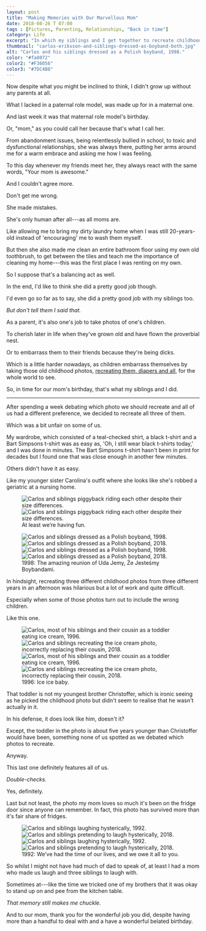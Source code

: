 ```yaml
---
layout: post
title: "Making Memories with Our Marvellous Mom"
date: 2018-08-26 T 07:00
tags : [Pictures, Parenting, Relationships, "Back in time"]
category: Life
excerpt: "In which my siblings and I get together to recreate childhood photos as a birthday present for our mom."
thumbnail: "carlos-eriksson-and-siblings-dressed-as-boyband-both.jpg"
alt: "Carlos and his siblings dressed as a Polish boyband, 1998."
color: "#fa8072"
color2: "#F36056"
color3: "#7DC4B8"
---
```

Now despite what you might be inclined to think, I didn't grow up without any parents at all.

What I lacked in a paternal role model, was made up for in a maternal one.

And last week it was that maternal role model's birthday.

Or, "mom," as you could call her because that's what I call her.

From abandonment issues, being relentlessly bullied in school, to toxic and dysfunctional relationships, she was always there, putting her arms around me for a warm embrace and asking me how I was feeling.

To this day whenever my friends meet her, they always react with the same words, "Your mom is awesome."

And I couldn't agree more.

Don't get me wrong.

<p data-pullquote="By taking those old childhood photos, recreating them, diapers and all."></p>

She made mistakes.

She's only human after all---as all moms are.

Like allowing me to bring my dirty laundry home when I was still 20-years-old instead of 'encouraging' me to wash them myself.

But then she also made me clean an entire bathroom floor using my own old toothbrush, to get between the tiles and teach me the importance of cleaning my home---this was the first place I was renting on my own.

So I suppose that's a balancing act as well.

In the end, I'd like to think she did a pretty good job though.

I'd even go so far as to say, she did a pretty good job with my siblings too.

*But don't tell them I said that.*

As a parent, it's also one's job to take photos of one's children.

To cherish later in life when they've grown old and have flown the proverbial nest.

Or to embarrass them to their friends because they're being dicks.

Which is a little harder nowadays, as children embarrass themselves by taking those old childhood photos, [recreating them, diapers and all][recreate], for the whole world to see.

So, in time for our mom's birthday, that's what my siblings and I did.

***

After spending a week debating which photo we should recreate and all of us had a different preference, we decided to recreate all three of them.

Which was a bit unfair on some of us.

My wardrobe, which consisted of a teal-checked shirt, a black t-shirt and a Bart Simpsons t-shirt was as easy as, 'Oh, I still wear black t-shirts today,' and I was done in minutes. The Bart Simpsons t-shirt hasn't been in print for decades but I found one that was close enough in another few minutes.

Others didn't have it as easy.

Like my younger sister Carolina's outfit where she looks like she's robbed a geriatric at a nursing home.

<figure class="montage">
  <img class="js-lazy-load" data-original="/assets/posts/2018/august/making-memories-with-our-marvellous-mom/carlos-eriksson-and-siblings-dressed-as-boyband-2018-extra.jpg" alt="Carlos and siblings piggyback riding each other despite their size differences."><img class="js-lazy-load" data-original="/assets/posts/2018/august/making-memories-with-our-marvellous-mom/carlos-eriksson-and-siblings-dressed-as-boyband-2018-extra-2.jpg" alt=""><img class="js-lazy-load" data-original="/assets/posts/2018/august/making-memories-with-our-marvellous-mom/carlos-eriksson-and-siblings-dressed-as-boyband-2018-extra-3.jpg" alt="">
  <noscript>
    <img src="/assets/posts/2018/august/making-memories-with-our-marvellous-mom/carlos-eriksson-and-siblings-dressed-as-boyband-2018-extra.jpg" alt="Carlos and siblings piggyback riding each other despite their size differences."><img src="/assets/posts/2018/august/making-memories-with-our-marvellous-mom/carlos-eriksson-and-siblings-dressed-as-boyband-2018-extra-2.jpg" alt=""><img src="/assets/posts/2018/august/making-memories-with-our-marvellous-mom/carlos-eriksson-and-siblings-dressed-as-boyband-2018-extra-3.jpg" alt="">
  </noscript>
  <figcaption>At least we’re having fun.</figcaption>
</figure>

<figure class="edge-to-edge">
  <img class="js-lazy-load" data-original="/assets/posts/2018/august/making-memories-with-our-marvellous-mom/carlos-eriksson-and-siblings-dressed-as-boyband-1998.jpg" alt="Carlos and siblings dressed as a Polish boyband, 1998."><img class="js-lazy-load" data-original="/assets/posts/2018/august/making-memories-with-our-marvellous-mom/carlos-eriksson-and-siblings-dressed-as-boyband-2018.jpg" alt="Carlos and siblings dressed as a Polish boyband, 2018.">
  <noscript>
    <img src="/assets/posts/2018/august/making-memories-with-our-marvellous-mom/carlos-eriksson-and-siblings-dressed-as-boyband-1998.jpg" alt="Carlos and siblings dressed as a Polish boyband, 1998."><img src="/assets/posts/2018/august/making-memories-with-our-marvellous-mom/carlos-eriksson-and-siblings-dressed-as-boyband-2018.jpg" alt="Carlos and siblings dressed as a Polish boyband, 2018.">
  </noscript>
  <figcaption>1998: The amazing reunion of Uda Jemy, Że Jesteśmy Boybandami.</figcaption>
</figure>

In hindsight, recreating three different childhood photos from three different years in an afternoon was hilarious but a lot of work and quite difficult.

Especially when some of those photos turn out to include the wrong children.

Like this one.

<figure class="edge-to-edge">
  <img class="js-lazy-load" data-original="/assets/posts/2018/august/making-memories-with-our-marvellous-mom/carlos-eriksson-and-siblings-eating-icecream-1996.jpg" alt="Carlos, most of his siblings and their cousin as a toddler eating ice cream, 1996."><img class="js-lazy-load" data-original="/assets/posts/2018/august/making-memories-with-our-marvellous-mom/carlos-eriksson-and-siblings-eating-icecream-2018.jpg" alt="Carlos and siblings recreating the ice cream photo, incorrectly replacing their cousin, 2018.">
  <noscript>
    <img src="/assets/posts/2018/august/making-memories-with-our-marvellous-mom/carlos-eriksson-and-siblings-eating-icecream-1996.jpg" alt="Carlos, most of his siblings and their cousin as a toddler eating ice cream, 1996."><img src="/assets/posts/2018/august/making-memories-with-our-marvellous-mom/carlos-eriksson-and-siblings-eating-icecream-2018.jpg" alt="Carlos and siblings recreating the ice cream photo, incorrectly replacing their cousin, 2018.">
  </noscript>
  <figcaption>1996: Ice ice baby.</figcaption>
</figure>

That toddler is not my youngest brother Christoffer, which is ironic seeing as he picked the childhood photo but didn't seem to realise that he wasn't actually in it.

In his defense, it does look like him, doesn't it?

Except, the toddler in the photo is about five years younger than Christoffer would have been, something none of us spotted as we debated which photos to recreate.

Anyway.

This last one definitely features all of us.

*Double-checks.*

Yes, definitely.

Last but not least, the photo my mom loves so much it's been on the fridge door since anyone can remember. In fact, this photo has survived more than it's fair share of fridges.

<figure class="edge-to-edge">
  <img class="js-lazy-load" data-original="/assets/posts/2018/august/making-memories-with-our-marvellous-mom/carlos-eriksson-and-siblings-laughing-1992.jpg" alt="Carlos and siblings laughing hysterically, 1992."><img class="js-lazy-load" data-original="/assets/posts/2018/august/making-memories-with-our-marvellous-mom/carlos-eriksson-and-siblings-laughing-2018.jpg" alt="Carlos and siblings pretending to laugh hysterically, 2018.">
  <noscript>
    <img src="/assets/posts/2018/august/making-memories-with-our-marvellous-mom/carlos-eriksson-and-siblings-laughing-1992.jpg" alt="Carlos and siblings laughing hysterically, 1992."><img src="/assets/posts/2018/august/making-memories-with-our-marvellous-mom/carlos-eriksson-and-siblings-laughing-2018.jpg" alt="Carlos and siblings pretending to laugh hysterically, 2018.">
  </noscript>
  <figcaption>1992: We’ve had the time of our lives, and we owe it all to you.</figcaption>
</figure>

So whilst I might not have had much of dad to speak of, at least I had a mom who made us laugh and three siblings to laugh with.

Sometimes at---like the time we tricked one of my brothers that it was okay to stand up on and pee from the kitchen table.

*That memory still makes me chuckle.*

And to our mom, thank you for the wonderful job you did, despite having more than a handful to deal with and a have a wonderful belated birthday.

[recreate]: https://www.buzzfeed.com/jennaguillaume/hilariously-recreated-childhood-photos